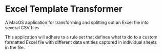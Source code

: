 # Excel Template Transformer
A MacOS application for transforming and splitting out an Excel file into several CSV files

This application will adhere to a rule set that defines what to do to a custom formatted Excel file with different data entities captured in individual sheets in the file.
